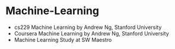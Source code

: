 # Machine-Learning
- cs229 Machine Learning by Andrew Ng, Stanford University
- Coursera Machine Learning by Andrew Ng, Stanford University
- Machine Learning Study at SW Maestro
